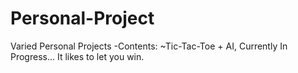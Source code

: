 # Personal-Project
Varied Personal Projects
-Contents:
  ~Tic-Tac-Toe + AI, Currently In Progress... It likes to let you win.
